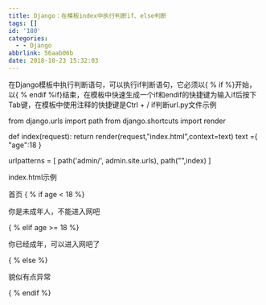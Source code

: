 ```yaml
---
title: Django：在模板index中执行判断if、else判断
tags: []
id: '180'
categories:
  - - Django
abbrlink: 56aab06b
date: 2018-10-23 15:32:03
---
```


在Django模板中执行判断语句，可以执行if判断语句，它必须以{ % if %}开始，以{ % endif %if}结束，在模板中快速生成一个if和endif的快捷键为输入if后按下Tab键，在模板中使用注释的快捷键是Ctrl + / if判断url.py文件示例

from django.urls import path
from django.shortcuts import render

def index(request):
    return render(request,"index.html",context=text)
text ={
    "age":18
}

urlpatterns = \[
    path('admin/', admin.site.urls),
    path("",index)
\]

index.html示例

<!DOCTYPE html>
<html lang="en">
<head>
    <meta charset="UTF-8">
    <title>Title</title>
</head>
<body>
首页
{ % if age < 18 %}
    <p>你是未成年人，不能进入网吧</p>
{ % elif age >= 18 %}
    <p>你已经成年，可以进入网吧了</p>
{ % else %}
    <p>貌似有点异常</p>
{ % endif %}
</body>
</html>